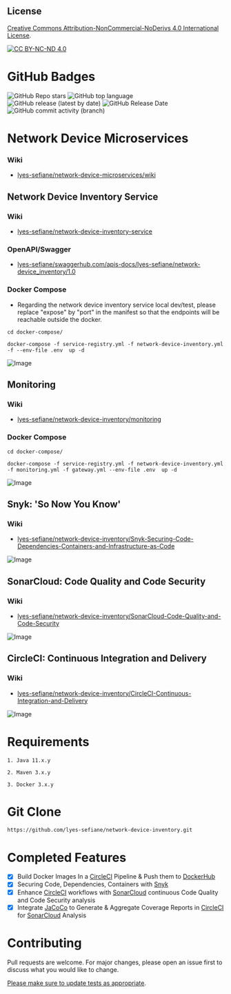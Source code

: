 ## License

[Creative Commons Attribution-NonCommercial-NoDerivs 4.0 International License][cc-by-nc-nd].

[![CC BY-NC-ND 4.0][cc-by-nc-nd-image]][cc-by-nc-nd]

[cc-by-nc-nd]: http://creativecommons.org/licenses/by-nc-nd/4.0/
[cc-by-nc-nd-image]: https://licensebuttons.net/l/by-nc-nd/4.0/88x31.png
[cc-by-nc-nd-shield]: https://img.shields.io/badge/License-CC%20BY--NC--ND%204.0-lightgrey.svg

# GitHub Badges

![GitHub Repo stars](https://img.shields.io/github/stars/lyes-sefiane/network-device-inventory?style=social)
![GitHub top language](https://img.shields.io/github/languages/top/lyes-sefiane/network-device-inventory)
![GitHub release (latest by date)](https://img.shields.io/github/v/release/lyes-sefiane/network-device-inventory)
![GitHub Release Date](https://img.shields.io/github/release-date/lyes-sefiane/network-device-inventory)
![GitHub commit activity (branch)](https://img.shields.io/github/commit-activity/y/lyes-sefiane/network-device-inventory/master)


# Network Device Microservices

### Wiki

* [lyes-sefiane/network-device-microservices/wiki](https://github.com/lyes-sefiane/network-device-inventory/wiki)

## Network Device Inventory Service

### Wiki

* [lyes-sefiane/network-device-inventory-service](https://github.com/lyes-sefiane/network-device-inventory/tree/master/network-device-inventory-service)

### OpenAPI/Swagger

* [lyes-sefiane/swaggerhub.com/apis-docs/lyes-sefiane/network-device_inventory/1.0](https://app.swaggerhub.com/apis-docs/lyes-sefiane/network-device_inventory/1.0)

### Docker Compose

* Regarding the network device inventory service local dev/test, please replace "expose" by "port" in the manifest so that the endpoints will be reachable outside the docker.  

```
cd docker-compose/

docker-compose -f service-registry.yml -f network-device-inventory.yml -f --env-file .env  up -d
```

![Image](https://raw.githubusercontent.com/wiki/lyes-sefiane/network-device-inventory/images/inventory-restful-web-service-v3.PNG)

## Monitoring

### Wiki

* [lyes-sefiane/network-device-inventory/monitoring](https://github.com/lyes-sefiane/network-device-inventory/wiki/Monitoring)

### Docker Compose

```
cd docker-compose/

docker-compose -f service-registry.yml -f network-device-inventory.yml -f monitoring.yml -f gateway.yml --env-file .env  up -d
```

![Image](https://raw.githubusercontent.com/wiki/lyes-sefiane/network-device-inventory/images/monitoring-system-design-v2.PNG)

## Snyk: 'So Now You Know'

### Wiki

* [lyes-sefiane/network-device-inventory/Snyk-Securing-Code-Dependencies-Containers-and-Infrastructure-as-Code](https://github.com/lyes-sefiane/network-device-inventory/wiki/Snyk-Securing-Code,-Dependencies,-Containers-and-Infrastructure-as-Code)

![Image](https://raw.githubusercontent.com/wiki/lyes-sefiane/network-device-inventory/images/CircleCiBuild.PNG)


## SonarCloud: Code Quality and Code Security

### Wiki

* [lyes-sefiane/network-device-inventory/SonarCloud-Code-Quality-and-Code-Security](https://github.com/lyes-sefiane/network-device-inventory/wiki/SonarCloud-Code-Quality-and-Code-Security)

![Image](https://raw.githubusercontent.com/wiki/lyes-sefiane/network-device-inventory/images/sonarcloud-v3.PNG)


## CircleCI: Continuous Integration and Delivery

### Wiki

* [lyes-sefiane/network-device-inventory/CircleCI-Continuous-Integration-and-Delivery](https://github.com/lyes-sefiane/network-device-inventory/wiki/CircleCI-Continuous-Integration-and-Delivery)

![Image](https://raw.githubusercontent.com/wiki/lyes-sefiane/network-device-inventory/images/release-workflow-v7.PNG)

# Requirements
```
1. Java 11.x.y

2. Maven 3.x.y

3. Docker 3.x.y
```

# Git Clone
```
https://github.com/lyes-sefiane/network-device-inventory.git
```

# Completed Features

- [x] Build Docker Images In a [CircleCI](https://circleci.com/) Pipeline & Push them to [DockerHub](https://hub.docker.com/)
- [x] Securing Code, Dependencies, Containers with [Snyk](https://snyk.io/)
- [x] Enhance [CircleCI](https://circleci.com/) workflows with [SonarCloud](https://sonarcloud.io/) continuous Code Quality and Code Security analysis
- [x] Integrate [JaCoCo](https://www.eclemma.org/jacoco/) to Generate & Aggregate Coverage Reports in [CircleCI](https://circleci.com/) for [SonarCloud](https://sonarcloud.io/) Analysis

# Contributing

Pull requests are welcome. For major changes, please open an issue first to discuss what you would like to change.

[Please make sure to update tests as appropriate](https://github.com/lyes-s/network-device-inventory/wiki/Application-Test-Suite-with-JUnit-5-&-Mockito-%F0%9F%8D%B8).

